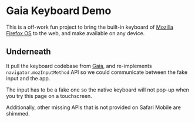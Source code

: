 # Gaia Keyboard Demo

This is a off-work fun project to bring the built-in keyboard of [Mozilla Firefox OS](https://mozilla.org/firefoxos/) to the web, and make available on any device. 

## Underneath

It pull the keyboard codebase from [Gaia](https://github.com/mozilla-b2g/gaia), and re-implements `navigator.mozInputMethod` API so we could communicate between the fake input and the app.

The input has to be a fake one so the native keyboard will not pop-up when you try this page on a touchscreen.

Additionally, other missing APIs that is not provided on Safari Mobile are shimmed.